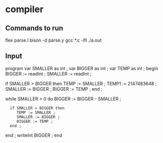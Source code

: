 # compiler

Commands to run
---------------

flex parse.l
bison -d parse.y
gcc *.c -lfl
./a.out

Input
-----

program
   var SMALLER as int ;
   var BIGGER as int ;
   var TEMP as int ;
begin
   BIGGER := readInt ;
   SMALLER := readInt ;

   if SMALLER > BIGGER then
      TEMP := SMALLER ;
      TEMP1 := 2147483648 ;
      SMALLER := BIGGER ;
      BIGGER := TEMP ;
   end ;

   while SMALLER > 0 do
      BIGGER := BIGGER - SMALLER ;

      if SMALLER > BIGGER then
         TEMP := SMALLER ;
         SMALLER := BIGGER ;
         BIGGER := TEMP ;
      end ;
   end ;
   writeInt BIGGER ;
end
